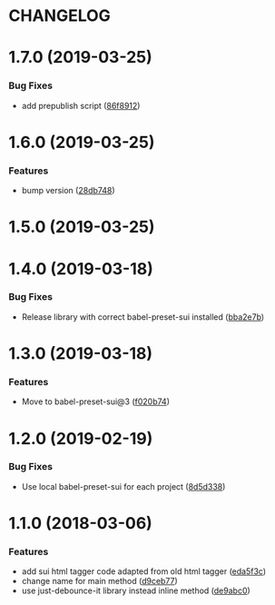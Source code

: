 # CHANGELOG

# 1.7.0 (2019-03-25)


### Bug Fixes

* add prepublish script ([86f8912](https://github.com/SUI-Components/sui/commit/86f89121c6b4600e1eeddd67445b73b31453b411))



# 1.6.0 (2019-03-25)


### Features

* bump version ([28db748](https://github.com/SUI-Components/sui/commit/28db748ad6635cdf604f6b3e22201e8fdac81eb6))



# 1.5.0 (2019-03-25)



# 1.4.0 (2019-03-18)


### Bug Fixes

* Release library with correct babel-preset-sui installed ([bba2e7b](https://github.com/SUI-Components/sui/commit/bba2e7bcf73102d7862999879f48dd9ba310e2ab))



# 1.3.0 (2019-03-18)


### Features

* Move to babel-preset-sui@3 ([f020b74](https://github.com/SUI-Components/sui/commit/f020b74db2be6e1ef49b88582f678a58e5fa1578))



# 1.2.0 (2019-02-19)


### Bug Fixes

* Use local babel-preset-sui for each project ([8d5d338](https://github.com/SUI-Components/sui/commit/8d5d3389c22018b94b84a726117846590b9a786d))



# 1.1.0 (2018-03-06)


### Features

* add sui html tagger code adapted from old html tagger ([eda5f3c](https://github.com/SUI-Components/sui/commit/eda5f3cd5378a8311e50608b626d4357bbaba5f8))
* change name for main method ([d9ceb77](https://github.com/SUI-Components/sui/commit/d9ceb7701bde1d62f53ae228bde54e34fb99fd62))
* use just-debounce-it library instead inline method ([de9abc0](https://github.com/SUI-Components/sui/commit/de9abc0b21f0ab7482362fc45912656b4ca3fc05))



